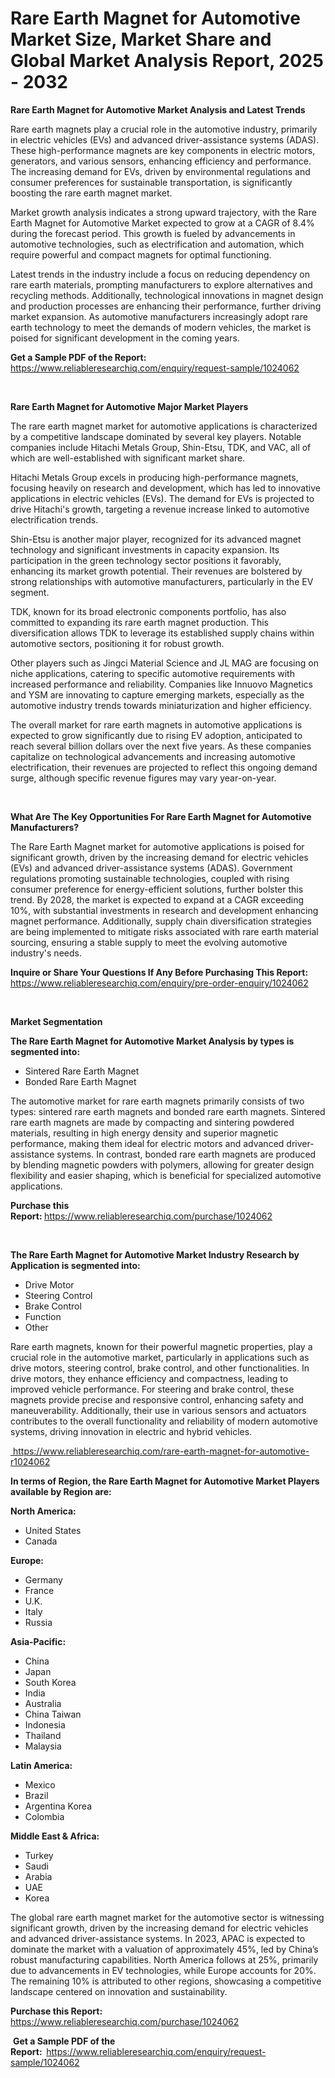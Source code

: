 <p><h1>Rare Earth Magnet for Automotive Market Size, Market Share and Global Market Analysis Report, 2025 - 2032</h1></p><p><strong>Rare Earth Magnet for Automotive Market Analysis and Latest Trends</strong></p>
<p><p>Rare earth magnets play a crucial role in the automotive industry, primarily in electric vehicles (EVs) and advanced driver-assistance systems (ADAS). These high-performance magnets are key components in electric motors, generators, and various sensors, enhancing efficiency and performance. The increasing demand for EVs, driven by environmental regulations and consumer preferences for sustainable transportation, is significantly boosting the rare earth magnet market.</p><p>Market growth analysis indicates a strong upward trajectory, with the Rare Earth Magnet for Automotive Market expected to grow at a CAGR of 8.4% during the forecast period. This growth is fueled by advancements in automotive technologies, such as electrification and automation, which require powerful and compact magnets for optimal functioning.</p><p>Latest trends in the industry include a focus on reducing dependency on rare earth materials, prompting manufacturers to explore alternatives and recycling methods. Additionally, technological innovations in magnet design and production processes are enhancing their performance, further driving market expansion. As automotive manufacturers increasingly adopt rare earth technology to meet the demands of modern vehicles, the market is poised for significant development in the coming years.</p></p>
<p><strong>Get a Sample PDF of the Report:&nbsp;</strong> <a href="https://www.reliableresearchiq.com/enquiry/request-sample/1024062?utm_campaign=2941&utm_medium=2&utm_source=Github&utm_content=ia&utm_term=18042025&utm_id=rare-earth-magnet-for-automotive">https://www.reliableresearchiq.com/enquiry/request-sample/1024062</a></p>
<p>&nbsp;</p>
<p><strong>Rare Earth Magnet for Automotive Major Market Players</strong></p>
<p><p>The rare earth magnet market for automotive applications is characterized by a competitive landscape dominated by several key players. Notable companies include Hitachi Metals Group, Shin-Etsu, TDK, and VAC, all of which are well-established with significant market share. </p><p>Hitachi Metals Group excels in producing high-performance magnets, focusing heavily on research and development, which has led to innovative applications in electric vehicles (EVs). The demand for EVs is projected to drive Hitachi's growth, targeting a revenue increase linked to automotive electrification trends.</p><p>Shin-Etsu is another major player, recognized for its advanced magnet technology and significant investments in capacity expansion. Its participation in the green technology sector positions it favorably, enhancing its market growth potential. Their revenues are bolstered by strong relationships with automotive manufacturers, particularly in the EV segment.</p><p>TDK, known for its broad electronic components portfolio, has also committed to expanding its rare earth magnet production. This diversification allows TDK to leverage its established supply chains within automotive sectors, positioning it for robust growth.</p><p>Other players such as Jingci Material Science and JL MAG are focusing on niche applications, catering to specific automotive requirements with increased performance and reliability. Companies like Innuovo Magnetics and YSM are innovating to capture emerging markets, especially as the automotive industry trends towards miniaturization and higher efficiency.</p><p>The overall market for rare earth magnets in automotive applications is expected to grow significantly due to rising EV adoption, anticipated to reach several billion dollars over the next five years. As these companies capitalize on technological advancements and increasing automotive electrification, their revenues are projected to reflect this ongoing demand surge, although specific revenue figures may vary year-on-year.</p></p>
<p>&nbsp;</p>
<p><strong>What Are The Key Opportunities For Rare Earth Magnet for Automotive Manufacturers?</strong></p>
<p><p>The Rare Earth Magnet market for automotive applications is poised for significant growth, driven by the increasing demand for electric vehicles (EVs) and advanced driver-assistance systems (ADAS). Government regulations promoting sustainable technologies, coupled with rising consumer preference for energy-efficient solutions, further bolster this trend. By 2028, the market is expected to expand at a CAGR exceeding 10%, with substantial investments in research and development enhancing magnet performance. Additionally, supply chain diversification strategies are being implemented to mitigate risks associated with rare earth material sourcing, ensuring a stable supply to meet the evolving automotive industry's needs.</p></p>
<p><strong>Inquire or Share Your Questions If Any Before Purchasing This Report:</strong> <a href="https://www.reliableresearchiq.com/enquiry/pre-order-enquiry/1024062?utm_campaign=2941&utm_medium=2&utm_source=Github&utm_content=ia&utm_term=18042025&utm_id=rare-earth-magnet-for-automotive">https://www.reliableresearchiq.com/enquiry/pre-order-enquiry/1024062</a></p>
<p>&nbsp;</p>
<p><strong>Market Segmentation</strong></p>
<p><strong>The Rare Earth Magnet for Automotive Market Analysis by types is segmented into:</strong></p>
<p><ul><li>Sintered Rare Earth Magnet</li><li>Bonded Rare Earth Magnet</li></ul></p>
<p><p>The automotive market for rare earth magnets primarily consists of two types: sintered rare earth magnets and bonded rare earth magnets. Sintered rare earth magnets are made by compacting and sintering powdered materials, resulting in high energy density and superior magnetic performance, making them ideal for electric motors and advanced driver-assistance systems. In contrast, bonded rare earth magnets are produced by blending magnetic powders with polymers, allowing for greater design flexibility and easier shaping, which is beneficial for specialized automotive applications.</p></p>
<p><strong>Purchase this Report:&nbsp;</strong><a href="https://www.reliableresearchiq.com/purchase/1024062?utm_campaign=2941&utm_medium=2&utm_source=Github&utm_content=ia&utm_term=18042025&utm_id=rare-earth-magnet-for-automotive">https://www.reliableresearchiq.com/purchase/1024062</a></p>
<p>&nbsp;</p>
<p><strong>The Rare Earth Magnet for Automotive Market Industry Research by Application is segmented into:</strong></p>
<p><ul><li>Drive Motor</li><li>Steering Control</li><li>Brake Control</li><li>Function</li><li>Other</li></ul></p>
<p><p>Rare earth magnets, known for their powerful magnetic properties, play a crucial role in the automotive market, particularly in applications such as drive motors, steering control, brake control, and other functionalities. In drive motors, they enhance efficiency and compactness, leading to improved vehicle performance. For steering and brake control, these magnets provide precise and responsive control, enhancing safety and maneuverability. Additionally, their use in various sensors and actuators contributes to the overall functionality and reliability of modern automotive systems, driving innovation in electric and hybrid vehicles.</p></p>
<p><a href="https://www.reliableresearchiq.com/rare-earth-magnet-for-automotive-r1024062?utm_campaign=2941&utm_medium=2&utm_source=Github&utm_content=ia&utm_term=18042025&utm_id=rare-earth-magnet-for-automotive">&nbsp;https://www.reliableresearchiq.com/rare-earth-magnet-for-automotive-r1024062</a></p>
<p><strong>In terms of Region, the Rare Earth Magnet for Automotive Market Players available by Region are:</strong></p>
<p>
    <p> <strong> North America: </strong>
        <ul>
            <li>United States</li>
            <li>Canada</li>
        </ul>
        </p> 
    <p> <strong> Europe: </strong>
        <ul>
            <li>Germany</li>
            <li>France</li>
            <li>U.K.</li>
            <li>Italy</li>
            <li>Russia</li>
        </ul>
        </p> 
    <p> <strong> Asia-Pacific: </strong>
        <ul>
            <li>China</li>
            <li>Japan</li>
            <li>South Korea</li>
            <li>India</li>
            <li>Australia</li>
            <li>China Taiwan</li>
            <li>Indonesia</li>
            <li>Thailand</li>
            <li>Malaysia</li>
        </ul>
        </p> 
    <p> <strong> Latin America: </strong>
        <ul>
            <li>Mexico</li>
            <li>Brazil</li>
            <li>Argentina Korea</li>
            <li>Colombia</li>
        </ul>
        </p> 
    <p> <strong> Middle East & Africa: </strong>
        <ul>
            <li>Turkey</li>
            <li>Saudi</li>
            <li>Arabia</li>
            <li>UAE</li>
            <li>Korea</li>
        </ul>
    </p>
    </p>
<p><p>The global rare earth magnet market for the automotive sector is witnessing significant growth, driven by the increasing demand for electric vehicles and advanced driver-assistance systems. In 2023, APAC is expected to dominate the market with a valuation of approximately 45%, led by China’s robust manufacturing capabilities. North America follows at 25%, primarily due to advancements in EV technologies, while Europe accounts for 20%. The remaining 10% is attributed to other regions, showcasing a competitive landscape centered on innovation and sustainability.</p></p>
<p><strong>Purchase this Report: </strong><a href="https://www.reliableresearchiq.com/purchase/1024062?utm_campaign=2941&utm_medium=2&utm_source=Github&utm_content=ia&utm_term=18042025&utm_id=rare-earth-magnet-for-automotive">https://www.reliableresearchiq.com/purchase/1024062</a></p>
<p>&nbsp;<strong>Get a Sample PDF of the Report:&nbsp;&nbsp;</strong><a href="https://www.reliableresearchiq.com/enquiry/request-sample/1024062?utm_campaign=2941&utm_medium=2&utm_source=Github&utm_content=ia&utm_term=18042025&utm_id=rare-earth-magnet-for-automotive">https://www.reliableresearchiq.com/enquiry/request-sample/1024062</a></p>
<p><strong></strong></p>
<p><p></p><p></p><p></p></p>